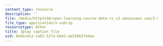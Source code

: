```yaml
---
content_type: resource
description: ''
file: /media/https%3A/open-learning-course-data-rc.s3.amazonaws.com/2-003sc-engineering-dynamics-fall-2011/0edecdc2ca63527ab6e2ae526b27e4ea_zhk9xLjrmi4.vtt
file_type: application/x-subrip
resourcetype: Other
title: 3play caption file
uid: 0edecdc2-ca63-527a-b6e2-ae526b27e4ea
---
```

